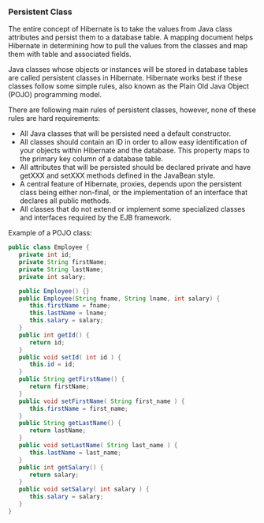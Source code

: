 ### Persistent Class

The entire concept of Hibernate is to take the values from Java class attributes and persist them to a database table. A mapping document helps Hibernate in determining how to pull the values from the classes and map them with table and associated fields.

Java classes whose objects or instances will be stored in database tables are called persistent classes in Hibernate. Hibernate works best if these classes follow some simple rules, also known as the Plain Old Java Object (POJO) programming model.

There are following main rules of persistent classes, however, none of these rules are hard requirements:
- All Java classes that will be persisted need a default constructor.
- All classes should contain an ID in order to allow easy identification of your objects within Hibernate and the database. This property maps to the primary key column of a database table.
- All attributes that will be persisted should be declared private and have getXXX and setXXX methods defined in the JavaBean style.
- A central feature of Hibernate, proxies, depends upon the persistent class being either non-final, or the implementation of an interface that declares all public methods.
- All classes that do not extend or implement some specialized classes and interfaces required by the EJB framework.

Example of a POJO class:
```java
public class Employee {
   private int id;
   private String firstName; 
   private String lastName;   
   private int salary;  

   public Employee() {}
   public Employee(String fname, String lname, int salary) {
      this.firstName = fname;
      this.lastName = lname;
      this.salary = salary;
   }
   public int getId() {
      return id;
   }
   public void setId( int id ) {
      this.id = id;
   }
   public String getFirstName() {
      return firstName;
   }
   public void setFirstName( String first_name ) {
      this.firstName = first_name;
   }
   public String getLastName() {
      return lastName;
   }
   public void setLastName( String last_name ) {
      this.lastName = last_name;
   }
   public int getSalary() {
      return salary;
   }
   public void setSalary( int salary ) {
      this.salary = salary;
   }
}
```
